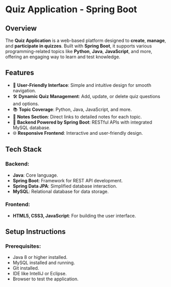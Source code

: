 # Quiz Application - Spring Boot

## Overview
The **Quiz Application** is a web-based platform designed to **create**, **manage**, and **participate in quizzes**. Built with **Spring Boot**, it supports various programming-related topics like **Python**, **Java**, **JavaScript**, and more, offering an engaging way to learn and test knowledge.

## Features
- 🚀 **User-Friendly Interface**: Simple and intuitive design for smooth navigation.
- 🛠️ **Dynamic Quiz Management**: Add, update, or delete quiz questions and options.
- 📚 **Topic Coverage**: Python, Java, JavaScript, and more.
- 📝 **Notes Section**: Direct links to detailed notes for each topic.
- 💾 **Backend Powered by Spring Boot**: RESTful APIs with integrated MySQL database.
- 🌐 **Responsive Frontend**: Interactive and user-friendly design.

## Tech Stack

### Backend:
- **Java**: Core language.
- **Spring Boot**: Framework for REST API development.
- **Spring Data JPA**: Simplified database interaction.
- **MySQL**: Relational database for data storage.

### Frontend:
- **HTML5, CSS3, JavaScript**: For building the user interface.

## Setup Instructions

### Prerequisites:
- Java 8 or higher installed.
- MySQL installed and running.
- Git installed.
- IDE like IntelliJ or Eclipse.
- Browser to test the application.


